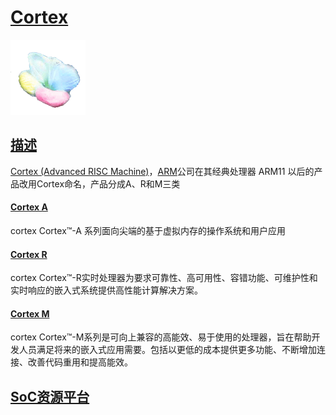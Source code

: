 ﻿# [Cortex](https://github.com/sochub/Cortex)

[![sites](SoC/SoC.png)](http://www.qitas.cn) 

## [描述](https://github.com/sochub/Cortex/wiki) 

[Cortex (Advanced RISC Machine)](https://www.arm.com/)，[ARM](https://github.com/sochub/ARM)公司在其经典处理器 ARM11 以后的产品改用Cortex命名，产品分成A、R和M三类

####  [Cortex A](https://github.com/sochub/CA)

cortex Cortex™-A 系列面向尖端的基于虚拟内存的操作系统和用户应用

####  [Cortex R](https://github.com/sochub/CR)

cortex Cortex™-R实时处理器为要求可靠性、高可用性、容错功能、可维护性和实时响应的嵌入式系统提供高性能计算解决方案。

####  [Cortex M](https://github.com/sochub/CM)

cortex Cortex™-M系列是可向上兼容的高能效、易于使用的处理器，旨在帮助开发人员满足将来的嵌入式应用需要。包括以更低的成本提供更多功能、不断增加连接、改善代码重用和提高能效。

##  [SoC资源平台](http://www.qitas.cn)  
